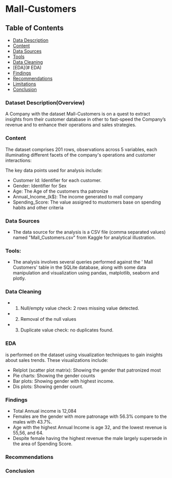 # Mall-Customers

## Table of Contents

- [Data Description](#dataset-description)
- [Content](#content)
- [Data Sources](#data-sources)
- [Tools](#tools)
- [Data Cleaning](#data-cleaning)
- [EDA](# EDA)
- [Findings](#findings)
- [Recommendations](#recommendations)
- [Limitations](#limitations)
- [Conclusion](#conclusion)

### Dataset Description(Overview)
A Company with the dataset Mall-Customers is on a quest to extract insights from their customer database in other to fast-speed the Company’s revenue and to enhance their operations and sales strategies.

### Content
 The dataset comprises 201 rows, observations across 5 variables, each illuminating different facets of the company's operations and customer interactions:

The key data points used for analysis include:
- Customer Id: Identifier for each customer.
- Gender: Identifier for Sex
- Age: The Age of the customers tha patronize
- Annual_Income_(k$): The income generated to mall company
- Spending_Score: The value assigned to mustomers base on spending habits and other criteria

### Data Sources

- The data source for the analysis is a CSV file (comma separated values) named "Mall_Customers.csv" from Kaggle for analytical illustration.

### Tools:
- The analysis involves several queries performed against the ' Mall Customers' table in the SQLite database, along with some data manipulation and visualization using pandas, matplotlib, seaborn and plotly.

### Data Cleaning
* 1. Null/empty value check: 2 rows missing value detected.
* 2. Removal of the null values
* 3. Duplicate value check: no duplicates found.
 
###  EDA
 is performed on the dataset using visualization techniques to gain insights about sales trends. These visualizations include:
- Relplot (scatter plot matrix): Showing the gender that patronized most
- Pie charts: Showing the gender counts
- Bar plots: Showing gender with highest income.
- Dis plots: Showing gender count. 

### Findings
* Total Annual income is 12,084
* Females are the gender with more patronage with 56.3% compare to the males with 43.7%.
* Age with the highest Annual Income is age 32, and the lowest revenue is 55,56, and 64.
* Despite female having the highest revenue the male largely supersede in the area of Spending Score.

### Recommendations

### Conclusion
